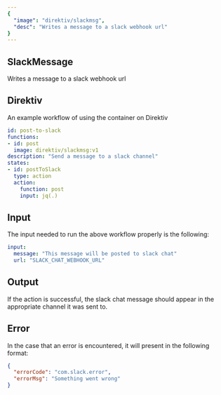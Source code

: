 ```yaml
---
{
  "image": "direktiv/slackmsg",
  "desc": "Writes a message to a slack webhook url"
}
---
```

## SlackMessage

Writes a message to a slack webhook url

## Direktiv

An example workflow of using the container on Direktiv

```yaml
id: post-to-slack
functions:
- id: post
  image: direktiv/slackmsg:v1
description: "Send a message to a slack channel"
states:
- id: postToSlack
  type: action
  action:
    function: post
    input: jq(.)
```

## Input

The input needed to run the above workflow properly is the following:

```yaml
input:
  message: "This message will be posted to slack chat"
  url: "SLACK_CHAT_WEBHOOK_URL"
```

## Output

If the action is successful, the slack chat message should appear in the appropriate channel it was sent to.

## Error

In the case that an error is encountered, it will present in the following format:

```json
{
  "errorCode": "com.slack.error",
  "errorMsg": "Something went wrong"
}
```
